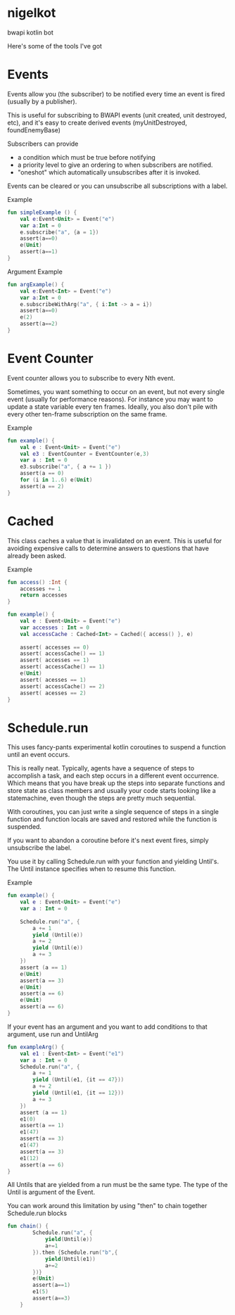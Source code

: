 # nigelkot
bwapi kotlin bot

Here's some of the tools I've got

# Events

Events allow you (the subscriber) to be notified every time an event is fired (usually by a publisher).

This is useful for subscribing to BWAPI events (unit created, unit destroyed, etc), and it's easy to create derived events (myUnitDestroyed, foundEnemyBase)

Subscribers can provide
* a condition which must be true before notifying
* a priority level to give an ordering to when subscribers are notified.
* "oneshot" which automatically unsubscribes after it is invoked.

Events can be cleared or you can unsubscribe all subscriptions with a label.

Example
```kotlin
fun simpleExample () {
    val e:Event<Unit> = Event("e")
    var a:Int = 0
    e.subscribe("a", {a = 1})
    assert(a==0)
    e(Unit)
    assert(a==1)
}
```

Argument Example
```kotlin
fun argExample() {
    val e:Event<Int> = Event("e")
    var a:Int = 0
    e.subscribeWithArg("a", { i:Int -> a = i})
    assert(a==0)
    e(2)
    assert(a==2)
}
```

# Event Counter
Event counter allows you to subscribe to every Nth event.

Sometimes, you want something to occur on an event, but not every single event (usually for performance reasons). For instance you may want to update a state variable every ten frames. Ideally, you also don't pile with every other ten-frame subscription on the same frame.

Example
```kotlin
fun example() {
    val e : Event<Unit> = Event("e")
    val e3 : EventCounter = EventCounter(e,3)
    var a : Int = 0
    e3.subscribe("a", { a += 1 })
    assert(a == 0)
    for (i in 1..6) e(Unit)
    assert(a == 2)
}
```

# Cached
This class caches a value that is invalidated on an event. This is useful for avoiding expensive calls to determine answers to questions that have already been asked.

Example
```kotlin
fun access() :Int {
    accesses += 1
    return accesses
}

fun example() {
    val e : Event<Unit> = Event("e")
    var accesses : Int = 0
    val accessCache : Cached<Int> = Cached({ access() }, e)
    
    assert( accesses == 0)
    assert( accessCache() == 1)
    assert( accesses == 1)
    assert( accessCache() == 1)
    e(Unit)
    assert( acesses == 1)
    assert( accessCache() == 2)
    assert( acesses == 2)
}
```

# Schedule.run

This uses fancy-pants experimental kotlin coroutines to suspend a function until an event occurs.

This is really neat. Typically, agents have a sequence of steps to accomplish a task, and each step occurs in a different event occurrence. Which means that you have break up the steps into separate functions and store state as class members and usually your code starts looking like a statemachine, even though the steps are pretty much sequential.

With coroutines, you can just write a single sequence of steps in a single function and function locals are saved and restored while the function is suspended.

If you want to abandon a coroutine before it's next event fires, simply unsubscribe the label.

You use it by calling Schedule.run with your function and yielding Until's. The Until instance specifies when to resume this function.

Example
```kotlin
fun example() {
    val e : Event<Unit> = Event("e")
    var a : Int = 0
    
    Schedule.run("a", {
        a += 1
        yield (Until(e))
        a += 2
        yield (Until(e))
        a += 3
    })
    assert (a == 1)
    e(Unit)
    assert(a == 3)
    e(Unit) 
    assert(a == 6)
    e(Unit)
    assert(a == 6)
}
```

If your event has an argument and you want to add conditions to that argument, use run and UntilArg

```kotlin
fun exampleArg() {
    val e1 : Event<Int> = Event("e1")
    var a : Int = 0
    Schedule.run("a", {
        a += 1
        yield (Until(e1, {it == 47}))
        a += 2
        yield (Until(e1, {it == 12}))
        a += 3
    })
    assert (a == 1)
    e1(0)
    assert(a == 1)
    e1(47)
    assert(a == 3)
    e1(47)
    assert(a == 3)
    e1(12)
    assert(a == 6)
}
```

All Untils that are yielded from a run must be the same type. The type of the Until is argument of the Event.

You can work around this limitation by using "then" to chain together Schedule.run blocks

```kotlin
fun chain() {
        Schedule.run("a", {
            yield(Until(e))
            a+=1
        }).then {Schedule.run("b",{
            yield(Until(e1))
            a+=2
        })}
        e(Unit)
        assert(a==1)
        e1(5)
        assert(a==3)
    }
```
